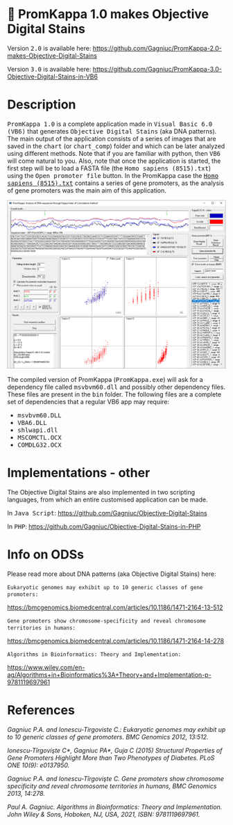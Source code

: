 # :dna: PromKappa 1.0 makes Objective Digital Stains

Version <kbd>2.0</kbd> is available here:
https://github.com/Gagniuc/PromKappa-2.0-makes-Objective-Digital-Stains

Version <kbd>3.0</kbd> is available here:
https://github.com/Gagniuc/PromKappa-3.0-Objective-Digital-Stains-in-VB6

# Description
<kbd>PromKappa 1.0</kbd> is a complete application made in <kbd>Visual Basic 6.0 (VB6)</kbd> that generates <kbd>Objective Digital Stains</kbd> (aka DNA patterns). The main output of the application consists of a series of images that are saved in the <kbd>chart</kbd> (or <kbd>chart_comp</kbd>) folder and which can be later analyzed using different methods. Note that if you are familiar with python, then <kbd>VB6</kbd> will come natural to you. Also, note that once the application is started, the first step will be to load a FASTA file (the <kbd>Homo sapiens (8515).txt</kbd>) using the <kbd>Open promoter file</kbd> button. In the PromKappa case the <a href="https://github.com/Gagniuc/PromKappa-1.0-makes-Objective-Digital-Stains/blob/main/Homo%20sapiens%20(8515).txt"><kbd>Homo sapiens (8515).txt</kbd></a> contains a series of gene promoters, as the analysis of gene promoters was the main aim of this application.

![screenshot](https://github.com/Gagniuc/PromKappa-1.0-makes-Objective-Digital-Stains/blob/main/img/Prom%20Kappa%20(gene%20promoters%20in%20eukaryotes).gif.PNG)

The compiled version of PromKappa (<kbd>PromKappa.exe</kbd>) will ask for a dependency file called <kbd>msvbvm60.dll</kbd> and possibly other dependency files. These files are present in the <kbd>bin</kbd> folder. The following files are a complete set of dependencies that a regular VB6 app may require:

- <kbd>msvbvm60.DLL</kbd>
- <kbd>VBA6.DLL</kbd>
- <kbd>shlwapi.dll</kbd>
- <kbd>MSCOMCTL.OCX</kbd>
- <kbd>COMDLG32.OCX</kbd>

# Implementations - other
The Objective Digital Stains are also implemented in two scripting languages, from which an entire customised application can be made.

In <kbd>Java Script</kbd>:
https://github.com/Gagniuc/Objective-Digital-Stains

In <kbd>PHP</kbd>:
https://github.com/Gagniuc/Objective-Digital-Stains-in-PHP

# Info on ODSs
 Please read more about DNA patterns (aka Objective Digital Stains) here:
 ```
 Eukaryotic genomes may exhibit up to 10 generic classes of gene promoters: 
 ```
 https://bmcgenomics.biomedcentral.com/articles/10.1186/1471-2164-13-512
 
 ```
 Gene promoters show chromosome-specificity and reveal chromosome territories in humans:
 ```
 https://bmcgenomics.biomedcentral.com/articles/10.1186/1471-2164-14-278
 
 ```
 Algorithms in Bioinformatics: Theory and Implementation:
 ```
 https://www.wiley.com/en-ag/Algorithms+in+Bioinformatics%3A+Theory+and+Implementation-p-9781119697961
 
# References
<i>Gagniuc P.A. and Ionescu-Tirgoviste C.: Eukaryotic genomes may exhibit up to 10 generic classes of gene promoters. BMC Genomics 2012, 13:512.</i>

<i>Ionescu-Tîrgovişte C*, Gagniuc PA*, Guja C (2015) Structural Properties of Gene Promoters Highlight More than Two Phenotypes of Diabetes. PLoS ONE 10(9): e0137950.</i>

<i>Gagniuc P.A. and Ionescu-Tîrgovişte C. Gene promoters show chromosome specificity and reveal chromosome territories in humans, BMC Genomics 2013, 14:278.</i>

<i>Paul A. Gagniuc. Algorithms in Bioinformatics: Theory and Implementation. John Wiley & Sons, Hoboken, NJ, USA, 2021, ISBN: 9781119697961.</i>
